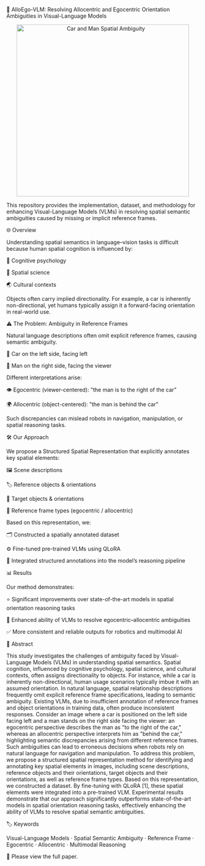 🚀 AlloEgo-VLM: Resolving Allocentric and Egocentric Orientation Ambiguities in Visual-Language Models
<p align="center"> <img src="car-man.png" alt="Car and Man Spatial Ambiguity" width="450"/> </p>

This repository provides the implementation, dataset, and methodology for enhancing Visual-Language Models (VLMs) in resolving spatial semantic ambiguities caused by missing or implicit reference frames.

🌐 Overview

Understanding spatial semantics in language–vision tasks is difficult because human spatial cognition is influenced by:

🧠 Cognitive psychology

📏 Spatial science

🌏 Cultural contexts

Objects often carry implied directionality.
For example, a car is inherently non-directional, yet humans typically assign it a forward-facing orientation in real-world use.

⚠️ The Problem: Ambiguity in Reference Frames

Natural language descriptions often omit explicit reference frames, causing semantic ambiguity.

🚗 Car on the left side, facing left

🧍 Man on the right side, facing the viewer

Different interpretations arise:

👁️ Egocentric (viewer-centered): "the man is to the right of the car"

🌍 Allocentric (object-centered): "the man is behind the car"

Such discrepancies can mislead robots in navigation, manipulation, or spatial reasoning tasks.

🛠️ Our Approach

We propose a Structured Spatial Representation that explicitly annotates key spatial elements:

🖼️ Scene descriptions

🏷️ Reference objects & orientations

🎯 Target objects & orientations

🔄 Reference frame types (egocentric / allocentric)

Based on this representation, we:

🗂️ Constructed a spatially annotated dataset

⚙️ Fine-tuned pre-trained VLMs using QLoRA

🔗 Integrated structured annotations into the model’s reasoning pipeline

📊 Results

Our method demonstrates:

⭐ Significant improvements over state-of-the-art models in spatial orientation reasoning tasks

🤖 Enhanced ability of VLMs to resolve egocentric–allocentric ambiguities

✅ More consistent and reliable outputs for robotics and multimodal AI

📄 Abstract

This study investigates the challenges of ambiguity faced by Visual-Language Models (VLMs) in understanding spatial semantics. Spatial cognition, influenced by cognitive psychology, spatial science, and cultural contexts, often assigns directionality to objects. For instance, while a car is inherently non-directional, human usage scenarios typically imbue it with an assumed orientation. In natural language, spatial relationship descriptions frequently omit explicit reference frame specifications, leading to semantic ambiguity. Existing VLMs, due to insufficient annotation of reference frames and object orientations in training data, often produce inconsistent responses. Consider an image where a car is positioned on the left side facing left and a man stands on the right side facing the viewer: an egocentric perspective describes the man as "to the right of the car," whereas an allocentric perspective interprets him as "behind the car," highlighting semantic discrepancies arising from different reference frames. Such ambiguities can lead to erroneous decisions when robots rely on natural language for navigation and manipulation. To address this problem, we propose a structured spatial representation method for identifying and annotating key spatial elements in images, including scene descriptions, reference objects and their orientations, target objects and their orientations, as well as reference frame types. Based on this representation, we constructed a dataset. By fine-tuning with QLoRA [1], these spatial elements were integrated into a pre-trained VLM. Experimental results demonstrate that our approach significantly outperforms state-of-the-art models in spatial orientation reasoning tasks, effectively enhancing the ability of VLMs to resolve spatial semantic ambiguities.

🏷️ Keywords

Visual-Language Models · Spatial Semantic Ambiguity · Reference Frame · Egocentric · Allocentric · Multimodal Reasoning

📄 Please view the full paper.
